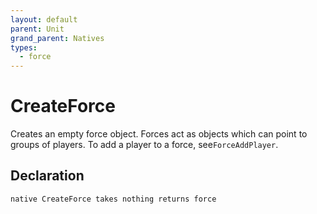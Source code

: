 ```yaml
---
layout: default
parent: Unit
grand_parent: Natives
types:
  - force
---
```


# CreateForce
Creates an empty force object. Forces act as objects which can point to groups of players. To add a player to a force, see`ForceAddPlayer`.

## Declaration

```
native CreateForce takes nothing returns force
```